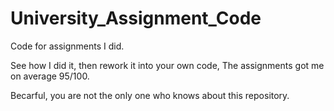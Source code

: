 University_Assignment_Code
==========================
Code for assignments I did.

See how I did it, then rework it into your own code, The assignments got me on average 95/100.

Becarful, you are not the only one who knows about this repository.
